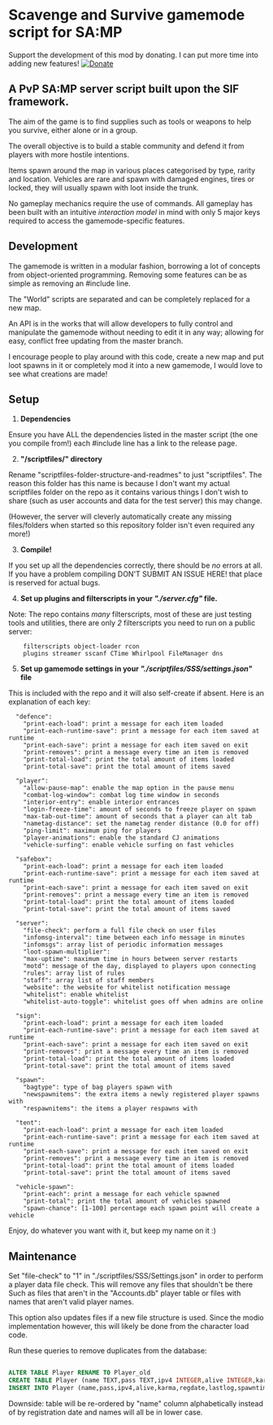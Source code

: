 # Scavenge and Survive gamemode script for SA:MP

Support the development of this mod by donating. I can put more time into adding new features!
[![Donate](https://www.paypalobjects.com/en_GB/i/btn/btn_donate_SM.gif)](https://www.paypal.com/cgi-bin/webscr?cmd=_s-xclick&hosted_button_id=M7WJU7YN8PKGQ)

## A PvP SA:MP server script built upon the SIF framework.

The aim of the game is to find supplies such as tools or weapons to help you
survive, either alone or in a group.

The overall objective is to build a stable community and defend it from players
with more hostile intentions.

Items spawn around the map in various places categorised by type, rarity and
location. Vehicles are rare and spawn with damaged engines, tires or locked,
they will usually spawn with loot inside the trunk.

No gameplay mechanics require the use of commands. All gameplay has been built
with an intuitive _interaction model_ in mind with only 5 major keys required
to access the gamemode-specific features.


## Development

The gamemode is written in a modular fashion, borrowing a lot of concepts from
object-oriented programming. Removing some features can be as simple as removing
an #include line.

The "World" scripts are separated and can be completely replaced for a new map.

An API is in the works that will allow developers to fully control and
manipulate the gamemode without needing to edit it in any way; allowing for
easy, conflict free updating from the master branch.

I encourage people to play around with this code, create a new map and put loot
spawns in it or completely mod it into a new gamemode, I would love to see what
creations are made!


## Setup

1. **Dependencies**

 Ensure you have ALL the dependencies listed in the master script (the one you
 compile from!) each #include line has a link to the release page.

2. **"/scriptfiles/" directory**

 Rename "scriptfiles-folder-structure-and-readmes" to just "scriptfiles".
 The reason this folder has this name is because I don't want my actual
 scriptfiles folder on the repo as it contains various things I don't wish to
 share (such as user accounts and data for the test server) this may change.

 (However, the server will cleverly automatically create any missing
 files/folders when started so this repository folder isn't even required any
 more!)

3. **Compile!**

 If you set up all the dependencies correctly, there should be *no*
 errors at all. If you have a problem compiling DON'T SUBMIT AN ISSUE HERE!
 that place is reserved for actual bugs.

4. **Set up plugins and filterscripts in your _"./server.cfg"_ file.**

 Note: The repo contains *many* filterscripts, most of these are just testing
 tools and utilities, there are only *2* filterscripts you need to run on a
 public server:

        filterscripts object-loader rcon
        plugins streamer sscanf CTime Whirlpool FileManager dns

5. **Set up gamemode settings in your _"./scriptfiles/SSS/settings.json"_ file**

 This is included with the repo and it will also self-create if absent.
 Here is an explanation of each key:

```
  "defence":
    "print-each-load": print a message for each item loaded
    "print-each-runtime-save": print a message for each item saved at runtime
    "print-each-save": print a message for each item saved on exit
    "print-removes": print a message every time an item is removed
    "print-total-load": print the total amount of items loaded
    "print-total-save": print the total amount of items saved

  "player":
    "allow-pause-map": enable the map option in the pause menu
    "combat-log-window": combat log time window in seconds
    "interior-entry": enable interior entrances
    "login-freeze-time": amount of seconds to freeze player on spawn
    "max-tab-out-time": amount of seconds that a player can alt tab
    "nametag-distance": set the nametag render distance (0.0 for off)
    "ping-limit": maximum ping for players
    "player-animations": enable the standard CJ animations
    "vehicle-surfing": enable vehicle surfing on fast vehicles

  "safebox":
    "print-each-load": print a message for each item loaded
    "print-each-runtime-save": print a message for each item saved at runtime
    "print-each-save": print a message for each item saved on exit
    "print-removes": print a message every time an item is removed
    "print-total-load": print the total amount of items loaded
    "print-total-save": print the total amount of items saved

  "server":
    "file-check": perform a full file check on user files
    "infomsg-interval": time between each info message in minutes
    "infomsgs": array list of periodic information messages
    "loot-spawn-multiplier": 
    "max-uptime": maximum time in hours between server restarts
    "motd": message of the day, displayed to players upon connecting
    "rules": array list of rules
    "staff": array list of staff members
    "website": the website for whitelist notification message
    "whitelist": enable whitelist
    "whitelist-auto-toggle": whitelist goes off when admins are online

  "sign":
    "print-each-load": print a message for each item loaded
    "print-each-runtime-save": print a message for each item saved at runtime
    "print-each-save": print a message for each item saved on exit
    "print-removes": print a message every time an item is removed
    "print-total-load": print the total amount of items loaded
    "print-total-save": print the total amount of items saved

  "spawn":
    "bagtype": type of bag players spawn with
    "newspawnitems": the extra items a newly registered player spawns with
    "respawnitems": the items a player respawns with

  "tent":
    "print-each-load": print a message for each item loaded
    "print-each-runtime-save": print a message for each item saved at runtime
    "print-each-save": print a message for each item saved on exit
    "print-removes": print a message every time an item is removed
    "print-total-load": print the total amount of items loaded
    "print-total-save": print the total amount of items saved

  "vehicle-spawn":
    "print-each": print a message for each vehicle spawned
    "print-total": print the total amount of vehicles spawned
    "spawn-chance": [1-100] percentage each spawn point will create a vehicle
```

Enjoy, do whatever you want with it, but keep my name on it :)


## Maintenance

Set "file-check" to "1" in "./scriptfiles/SSS/Settings.json" in order to perform
a player data file check. This will remove any files that shouldn't be there
Such as files that aren't in the "Accounts.db" player table or files with names
that aren't valid player names.

This option also updates files if a new file structure is used. Since the modio
implementation however, this will likely be done from the character load code.


Run these queries to remove duplicates from the database:

```sql

ALTER TABLE Player RENAME TO Player_old
CREATE TABLE Player (name TEXT,pass TEXT,ipv4 INTEGER,alive INTEGER,karma INTEGER,regdate INTEGER,lastlog INTEGER,spawntime INTEGER,spawns INTEGER,warnings INTEGER,aimshout TEXT,gpci TEXT)
INSERT INTO Player (name,pass,ipv4,alive,karma,regdate,lastlog,spawntime,spawns,warnings,aimshout,gpci) SELECT DISTINCT lower(name),pass,ipv4,alive,karma,regdate,lastlog,spawntime,spawns,warnings,aimshout,gpci FROM Player_old

```
Downside: table will be re-ordered by "name" column alphabetically instead of by
registration date and names will all be in lower case.
